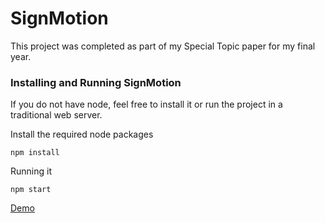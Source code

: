 # SignMotion

This project was completed as part of my Special Topic paper for my final year.

### Installing and Running SignMotion

If you do not have node, feel free to install it or run the project in a traditional web server. 

Install the required node packages
```
npm install
```

Running it
```
npm start
```

[Demo](http://dannidickson.com/signMotion/)
